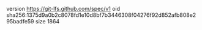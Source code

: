 version https://git-lfs.github.com/spec/v1
oid sha256:1375d9a0b2c8078fd1e10d8bf7b3446308f04276f92d852afb808e295badfe59
size 1864
